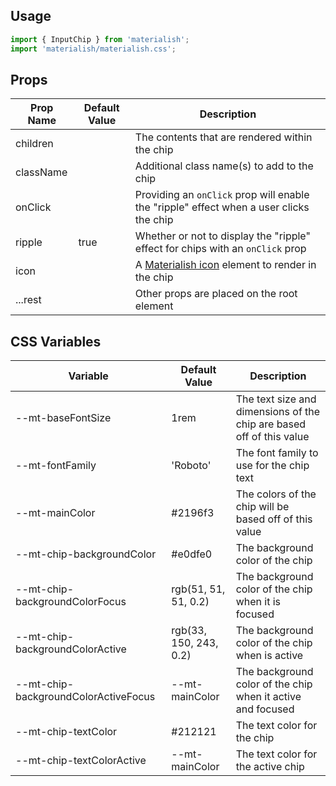 ## Usage

```jsx
import { InputChip } from 'materialish';
import 'materialish/materialish.css';
```

## Props

| Prop Name | Default Value | Description                                                                             |
| --------- | ------------- | --------------------------------------------------------------------------------------- |
| children  |               | The contents that are rendered within the chip                                          |
| className |               | Additional class name(s) to add to the chip                                             |
| onClick   |               | Providing an `onClick` prop will enable the "ripple" effect when a user clicks the chip |
| ripple    | true          | Whether or not to display the "ripple" effect for chips with an `onClick` prop          |
| icon      |               | A [Materialish icon](/icons) element to render in the chip                              |
| ...rest   |               | Other props are placed on the root element                                              |

## CSS Variables

| Variable                             | Default Value          | Description                                                          |
| ------------------------------------ | ---------------------- | -------------------------------------------------------------------- |
| --mt-baseFontSize                    | 1rem                   | The text size and dimensions of the chip are based off of this value |
| --mt-fontFamily                      | 'Roboto'               | The font family to use for the chip text                             |
| --mt-mainColor                       | #2196f3                | The colors of the chip will be based off of this value               |
| --mt-chip-backgroundColor            | #e0dfe0                | The background color of the chip                                     |
| --mt-chip-backgroundColorFocus       | rgb(51, 51, 51, 0.2)   | The background color of the chip when it is focused                  |
| --mt-chip-backgroundColorActive      | rgb(33, 150, 243, 0.2) | The background color of the chip when is active                      |
| --mt-chip-backgroundColorActiveFocus | --mt-mainColor         | The background color of the chip when it active and focused          |
| --mt-chip-textColor                  | #212121                | The text color for the chip                                          |
| --mt-chip-textColorActive            | --mt-mainColor         | The text color for the active chip                                   |
